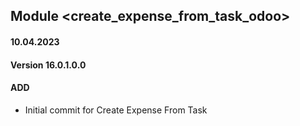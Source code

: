 ## Module <create_expense_from_task_odoo>

#### 10.04.2023
#### Version 16.0.1.0.0
#### ADD

- Initial commit for Create Expense From Task
